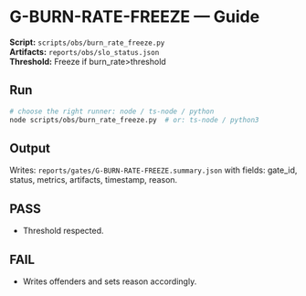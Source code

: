# G-BURN-RATE-FREEZE — Guide

**Script:** `scripts/obs/burn_rate_freeze.py`  
**Artifacts:** `reports/obs/slo_status.json`  
**Threshold:** Freeze if burn_rate>threshold

## Run
```bash
# choose the right runner: node / ts-node / python
node scripts/obs/burn_rate_freeze.py  # or: ts-node / python3
```

## Output
Writes: `reports/gates/G-BURN-RATE-FREEZE.summary.json` with fields: gate_id, status, metrics, artifacts, timestamp, reason.

## PASS
- Threshold respected.

## FAIL
- Writes offenders and sets reason accordingly.
